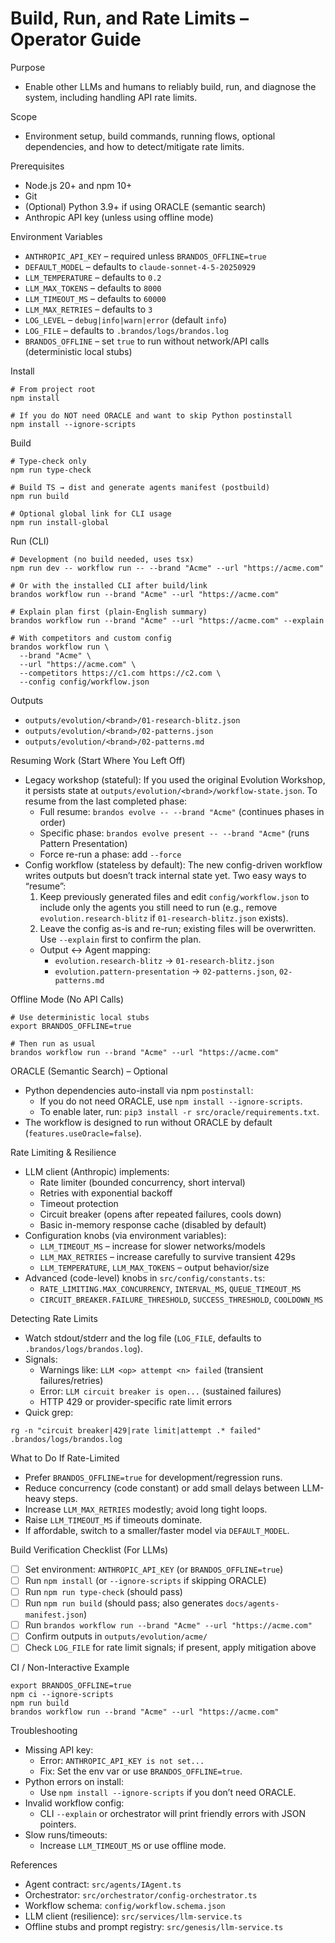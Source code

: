 # Build, Run, and Rate Limits – Operator Guide

Purpose
- Enable other LLMs and humans to reliably build, run, and diagnose the system, including handling API rate limits.

Scope
- Environment setup, build commands, running flows, optional dependencies, and how to detect/mitigate rate limits.

Prerequisites
- Node.js 20+ and npm 10+
- Git
- (Optional) Python 3.9+ if using ORACLE (semantic search)
- Anthropic API key (unless using offline mode)

Environment Variables
- `ANTHROPIC_API_KEY` – required unless `BRANDOS_OFFLINE=true`
- `DEFAULT_MODEL` – defaults to `claude-sonnet-4-5-20250929`
- `LLM_TEMPERATURE` – defaults to `0.2`
- `LLM_MAX_TOKENS` – defaults to `8000`
- `LLM_TIMEOUT_MS` – defaults to `60000`
- `LLM_MAX_RETRIES` – defaults to `3`
- `LOG_LEVEL` – `debug|info|warn|error` (default `info`)
- `LOG_FILE` – defaults to `.brandos/logs/brandos.log`
- `BRANDOS_OFFLINE` – set `true` to run without network/API calls (deterministic local stubs)

Install
```
# From project root
npm install

# If you do NOT need ORACLE and want to skip Python postinstall
npm install --ignore-scripts
```

Build
```
# Type-check only
npm run type-check

# Build TS → dist and generate agents manifest (postbuild)
npm run build

# Optional global link for CLI usage
npm run install-global
```

Run (CLI)
```
# Development (no build needed, uses tsx)
npm run dev -- workflow run -- --brand "Acme" --url "https://acme.com"

# Or with the installed CLI after build/link
brandos workflow run --brand "Acme" --url "https://acme.com"

# Explain plan first (plain-English summary)
brandos workflow run --brand "Acme" --url "https://acme.com" --explain

# With competitors and custom config
brandos workflow run \
  --brand "Acme" \
  --url "https://acme.com" \
  --competitors https://c1.com https://c2.com \
  --config config/workflow.json
```

Outputs
- `outputs/evolution/<brand>/01-research-blitz.json`
- `outputs/evolution/<brand>/02-patterns.json`
- `outputs/evolution/<brand>/02-patterns.md`

Resuming Work (Start Where You Left Off)
- Legacy workshop (stateful): If you used the original Evolution Workshop, it persists state at `outputs/evolution/<brand>/workflow-state.json`. To resume from the last completed phase:
  - Full resume: `brandos evolve -- --brand "Acme"` (continues phases in order)
  - Specific phase: `brandos evolve present -- --brand "Acme"` (runs Pattern Presentation)
  - Force re-run a phase: add `--force`
- Config workflow (stateless by default): The new config-driven workflow writes outputs but doesn’t track internal state yet. Two easy ways to “resume”:
  1) Keep previously generated files and edit `config/workflow.json` to include only the agents you still need to run (e.g., remove `evolution.research-blitz` if `01-research-blitz.json` exists).
  2) Leave the config as-is and re-run; existing files will be overwritten. Use `--explain` first to confirm the plan.
  - Output ↔ Agent mapping:
    - `evolution.research-blitz` → `01-research-blitz.json`
    - `evolution.pattern-presentation` → `02-patterns.json`, `02-patterns.md`

Offline Mode (No API Calls)
```
# Use deterministic local stubs
export BRANDOS_OFFLINE=true

# Then run as usual
brandos workflow run --brand "Acme" --url "https://acme.com"
```

ORACLE (Semantic Search) – Optional
- Python dependencies auto-install via npm `postinstall`:
  - If you do not need ORACLE, use `npm install --ignore-scripts`.
  - To enable later, run: `pip3 install -r src/oracle/requirements.txt`.
- The workflow is designed to run without ORACLE by default (`features.useOracle=false`).

Rate Limiting & Resilience
- LLM client (Anthropic) implements:
  - Rate limiter (bounded concurrency, short interval)
  - Retries with exponential backoff
  - Timeout protection
  - Circuit breaker (opens after repeated failures, cools down)
  - Basic in-memory response cache (disabled by default)
- Configuration knobs (via environment variables):
  - `LLM_TIMEOUT_MS` – increase for slower networks/models
  - `LLM_MAX_RETRIES` – increase carefully to survive transient 429s
  - `LLM_TEMPERATURE`, `LLM_MAX_TOKENS` – output behavior/size
- Advanced (code-level) knobs in `src/config/constants.ts`:
  - `RATE_LIMITING.MAX_CONCURRENCY`, `INTERVAL_MS`, `QUEUE_TIMEOUT_MS`
  - `CIRCUIT_BREAKER.FAILURE_THRESHOLD`, `SUCCESS_THRESHOLD`, `COOLDOWN_MS`

Detecting Rate Limits
- Watch stdout/stderr and the log file (`LOG_FILE`, defaults to `.brandos/logs/brandos.log`).
- Signals:
  - Warnings like: `LLM <op> attempt <n> failed` (transient failures/retries)
  - Error: `LLM circuit breaker is open...` (sustained failures)
  - HTTP 429 or provider-specific rate limit errors
- Quick grep:
```
rg -n "circuit breaker|429|rate limit|attempt .* failed" .brandos/logs/brandos.log
```

What to Do If Rate-Limited
- Prefer `BRANDOS_OFFLINE=true` for development/regression runs.
- Reduce concurrency (code constant) or add small delays between LLM-heavy steps.
- Increase `LLM_MAX_RETRIES` modestly; avoid long tight loops.
- Raise `LLM_TIMEOUT_MS` if timeouts dominate.
- If affordable, switch to a smaller/faster model via `DEFAULT_MODEL`.

Build Verification Checklist (For LLMs)
- [ ] Set environment: `ANTHROPIC_API_KEY` (or `BRANDOS_OFFLINE=true`)
- [ ] Run `npm install` (or `--ignore-scripts` if skipping ORACLE)
- [ ] Run `npm run type-check` (should pass)
- [ ] Run `npm run build` (should pass; also generates `docs/agents-manifest.json`)
- [ ] Run `brandos workflow run --brand "Acme" --url "https://acme.com"`
- [ ] Confirm outputs in `outputs/evolution/acme/`
- [ ] Check `LOG_FILE` for rate limit signals; if present, apply mitigation above

CI / Non-Interactive Example
```
export BRANDOS_OFFLINE=true
npm ci --ignore-scripts
npm run build
brandos workflow run --brand "Acme" --url "https://acme.com"
```

Troubleshooting
- Missing API key:
  - Error: `ANTHROPIC_API_KEY is not set...`
  - Fix: Set the env var or use `BRANDOS_OFFLINE=true`.
- Python errors on install:
  - Use `npm install --ignore-scripts` if you don’t need ORACLE.
- Invalid workflow config:
  - CLI `--explain` or orchestrator will print friendly errors with JSON pointers.
- Slow runs/timeouts:
  - Increase `LLM_TIMEOUT_MS` or use offline mode.

References
- Agent contract: `src/agents/IAgent.ts`
- Orchestrator: `src/orchestrator/config-orchestrator.ts`
- Workflow schema: `config/workflow.schema.json`
- LLM client (resilience): `src/services/llm-service.ts`
- Offline stubs and prompt registry: `src/genesis/llm-service.ts`
